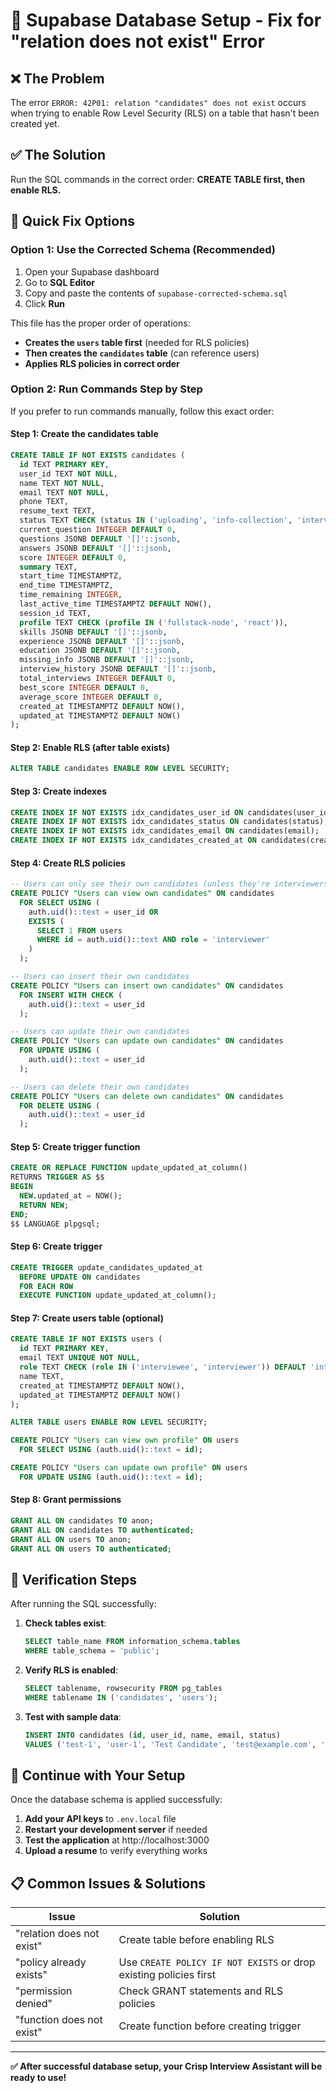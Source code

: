 # 🔧 Supabase Database Setup - Fix for "relation does not exist" Error

## ❌ The Problem
The error `ERROR: 42P01: relation "candidates" does not exist` occurs when trying to enable Row Level Security (RLS) on a table that hasn't been created yet.

## ✅ The Solution
Run the SQL commands in the correct order: **CREATE TABLE first, then enable RLS.**

## 🚀 Quick Fix Options

### Option 1: Use the Corrected Schema (Recommended)
1. Open your Supabase dashboard
2. Go to **SQL Editor**
3. Copy and paste the contents of `supabase-corrected-schema.sql`
4. Click **Run**

This file has the proper order of operations:
- **Creates the `users` table first** (needed for RLS policies)
- **Then creates the `candidates` table** (can reference users)
- **Applies RLS policies in correct order**

### Option 2: Run Commands Step by Step
If you prefer to run commands manually, follow this exact order:

#### Step 1: Create the candidates table
```sql
CREATE TABLE IF NOT EXISTS candidates (
  id TEXT PRIMARY KEY,
  user_id TEXT NOT NULL,
  name TEXT NOT NULL,
  email TEXT NOT NULL,
  phone TEXT,
  resume_text TEXT,
  status TEXT CHECK (status IN ('uploading', 'info-collection', 'interviewing', 'completed', 'paused')) DEFAULT 'uploading',
  current_question INTEGER DEFAULT 0,
  questions JSONB DEFAULT '[]'::jsonb,
  answers JSONB DEFAULT '[]'::jsonb,
  score INTEGER DEFAULT 0,
  summary TEXT,
  start_time TIMESTAMPTZ,
  end_time TIMESTAMPTZ,
  time_remaining INTEGER,
  last_active_time TIMESTAMPTZ DEFAULT NOW(),
  session_id TEXT,
  profile TEXT CHECK (profile IN ('fullstack-node', 'react')),
  skills JSONB DEFAULT '[]'::jsonb,
  experience JSONB DEFAULT '[]'::jsonb,
  education JSONB DEFAULT '[]'::jsonb,
  missing_info JSONB DEFAULT '[]'::jsonb,
  interview_history JSONB DEFAULT '[]'::jsonb,
  total_interviews INTEGER DEFAULT 0,
  best_score INTEGER DEFAULT 0,
  average_score INTEGER DEFAULT 0,
  created_at TIMESTAMPTZ DEFAULT NOW(),
  updated_at TIMESTAMPTZ DEFAULT NOW()
);
```

#### Step 2: Enable RLS (after table exists)
```sql
ALTER TABLE candidates ENABLE ROW LEVEL SECURITY;
```

#### Step 3: Create indexes
```sql
CREATE INDEX IF NOT EXISTS idx_candidates_user_id ON candidates(user_id);
CREATE INDEX IF NOT EXISTS idx_candidates_status ON candidates(status);
CREATE INDEX IF NOT EXISTS idx_candidates_email ON candidates(email);
CREATE INDEX IF NOT EXISTS idx_candidates_created_at ON candidates(created_at DESC);
```

#### Step 4: Create RLS policies
```sql
-- Users can only see their own candidates (unless they're interviewers)
CREATE POLICY "Users can view own candidates" ON candidates
  FOR SELECT USING (
    auth.uid()::text = user_id OR 
    EXISTS (
      SELECT 1 FROM users 
      WHERE id = auth.uid()::text AND role = 'interviewer'
    )
  );

-- Users can insert their own candidates
CREATE POLICY "Users can insert own candidates" ON candidates
  FOR INSERT WITH CHECK (
    auth.uid()::text = user_id
  );

-- Users can update their own candidates
CREATE POLICY "Users can update own candidates" ON candidates
  FOR UPDATE USING (
    auth.uid()::text = user_id
  );

-- Users can delete their own candidates
CREATE POLICY "Users can delete own candidates" ON candidates
  FOR DELETE USING (
    auth.uid()::text = user_id
  );
```

#### Step 5: Create trigger function
```sql
CREATE OR REPLACE FUNCTION update_updated_at_column()
RETURNS TRIGGER AS $$
BEGIN
  NEW.updated_at = NOW();
  RETURN NEW;
END;
$$ LANGUAGE plpgsql;
```

#### Step 6: Create trigger
```sql
CREATE TRIGGER update_candidates_updated_at
  BEFORE UPDATE ON candidates
  FOR EACH ROW
  EXECUTE FUNCTION update_updated_at_column();
```

#### Step 7: Create users table (optional)
```sql
CREATE TABLE IF NOT EXISTS users (
  id TEXT PRIMARY KEY,
  email TEXT UNIQUE NOT NULL,
  role TEXT CHECK (role IN ('interviewee', 'interviewer')) DEFAULT 'interviewee',
  name TEXT,
  created_at TIMESTAMPTZ DEFAULT NOW(),
  updated_at TIMESTAMPTZ DEFAULT NOW()
);

ALTER TABLE users ENABLE ROW LEVEL SECURITY;

CREATE POLICY "Users can view own profile" ON users
  FOR SELECT USING (auth.uid()::text = id);

CREATE POLICY "Users can update own profile" ON users
  FOR UPDATE USING (auth.uid()::text = id);
```

#### Step 8: Grant permissions
```sql
GRANT ALL ON candidates TO anon;
GRANT ALL ON candidates TO authenticated;
GRANT ALL ON users TO anon;
GRANT ALL ON users TO authenticated;
```

## 🎯 Verification Steps

After running the SQL successfully:

1. **Check tables exist**: 
   ```sql
   SELECT table_name FROM information_schema.tables 
   WHERE table_schema = 'public';
   ```

2. **Verify RLS is enabled**:
   ```sql
   SELECT tablename, rowsecurity FROM pg_tables 
   WHERE tablename IN ('candidates', 'users');
   ```

3. **Test with sample data**:
   ```sql
   INSERT INTO candidates (id, user_id, name, email, status) 
   VALUES ('test-1', 'user-1', 'Test Candidate', 'test@example.com', 'uploading');
   ```

## 🚀 Continue with Your Setup

Once the database schema is applied successfully:

1. **Add your API keys** to `.env.local` file
2. **Restart your development server** if needed
3. **Test the application** at http://localhost:3000
4. **Upload a resume** to verify everything works

## 📋 Common Issues & Solutions

| Issue | Solution |
|-------|----------|
| "relation does not exist" | Create table before enabling RLS |
| "policy already exists" | Use `CREATE POLICY IF NOT EXISTS` or drop existing policies first |
| "permission denied" | Check GRANT statements and RLS policies |
| "function does not exist" | Create function before creating trigger |

---

**✅ After successful database setup, your Crisp Interview Assistant will be ready to use!**